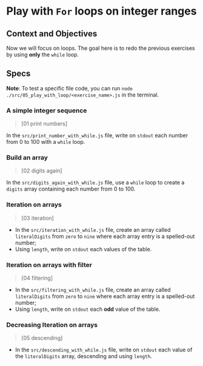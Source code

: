 # Play with `For` loops on integer ranges

## Context and Objectives

Now we will focus on loops.
The goal here is to redo the previous exercises by using **only** the `while` loop.

## Specs

**Note**: To test a specific file code, you can run `node ./src/05_play_with_loop/<exercise_name>.js` in the terminal.

### A simple integer sequence

> [01 print numbers]

In the `src/print_number_with_while.js` file, write on `stdout` each number from 0 to 100 with a `while` loop.

### Build an array

> [02 digits again]

In the `src/digits_again_with_while.js` file, use a `while` loop to create a `digits` array containing each number from 0 to 100.

### Iteration on arrays

> [03 iteration]

- In the `src/iteration_with_while.js` file, create an array called `literalDigits` from `zero` to `nine` where each array entry is a spelled-out number;
- Using `length`, write on `stdout` each values of the table.

### Iteration on arrays with filter

> [04 filtering]

- In the `src/filtering_with_while.js` file, create an array called `literalDigits` from `zero` to `nine` where each array entry is a spelled-out number;
- Using `length`, write on `stdout` each **odd** value of the table.

### Decreasing Iteration on arrays

> [05 descending]

- In the `src/descending_with_while.js` file, write on `stdout` each value of the `literalDigits` array, descending and using `length`.
